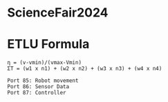 ﻿# ScienceFair2024


<h1> ETLU Formula</h1>

```
η = (v-vmin)/(vmax-Vmin)
ΣΤ = (w1 x n1) + (w2 x n2) + (w3 x n3) + (w4 x n4) 
```

```
Port 85: Robot movement 
Port 86: Sensor Data
Port 87: Controller
```
